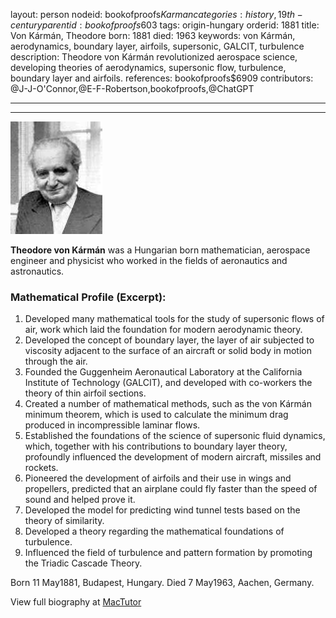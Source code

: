 layout: person
nodeid: bookofproofs$Karman
categories: history,19th-century
parentid: bookofproofs$603
tags: origin-hungary
orderid: 1881
title: Von Kármán, Theodore
born: 1881
died: 1963
keywords: von Kármán, aerodynamics, boundary layer, airfoils, supersonic, GALCIT, turbulence
description: Theodore von Kármán revolutionized aerospace science, developing theories of aerodynamics, supersonic flow, turbulence, boundary layer and airfoils.
references: bookofproofs$6909
contributors: @J-J-O'Connor,@E-F-Robertson,bookofproofs,@ChatGPT

---



---

![Karman.jpg](https://github.com/bookofproofs/bookofproofs.github.io/blob/main/_sources/_assets/images/portraits/Karman.jpg?raw=true)

**Theodore von Kármán** was a Hungarian born mathematician, aerospace engineer and physicist who worked in the fields of aeronautics and astronautics.

### Mathematical Profile (Excerpt):
1. Developed many mathematical tools for the study of supersonic flows of air, work which laid the foundation for modern aerodynamic theory.
2. Developed the concept of boundary layer, the layer of air subjected to viscosity adjacent to the surface of an aircraft or solid body in motion through the air.
3. Founded the Guggenheim Aeronautical Laboratory at the California Institute of Technology (GALCIT), and developed with co-workers the theory of thin airfoil sections.
4. Created a number of mathematical methods, such as the von Kármán minimum theorem, which is used to calculate the minimum drag produced in incompressible laminar flows.
5. Established the foundations of the science of supersonic fluid dynamics, which, together with his contributions to boundary layer theory, profoundly influenced the development of modern aircraft, missiles and rockets.
6. Pioneered the development of airfoils and their use in wings and propellers, predicted that an airplane could fly faster than the speed of sound and helped prove it. 
7. Developed the model for predicting wind tunnel tests based on the theory of similarity.
8. Developed a theory regarding the mathematical foundations of turbulence. 
9. Influenced the field of turbulence and pattern formation by promoting the Triadic Cascade Theory.

Born 11 May1881, Budapest, Hungary. Died 7 May1963, Aachen, Germany.

View full biography at [MacTutor](https://mathshistory.st-andrews.ac.uk/Biographies/Karman/)
